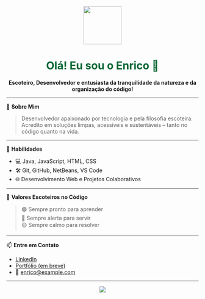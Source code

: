 <p align="center">
  <img src="https://upload.wikimedia.org/wikipedia/commons/thumb/4/4e/Scouting_Fleur_de_Lis.svg/200px-Scouting_Fleur_de_Lis.svg.png" width="100px">
</p>

<h1 align="center" style="color:#006633">Olá! Eu sou o Enrico 👋</h1>

<p align="center">
  <b>Escoteiro, Desenvolvedor e entusiasta da tranquilidade da natureza e da organização do código!</b>
</p>

---

🌲 **Sobre Mim**

> Desenvolvedor apaixonado por tecnologia e pela filosofia escoteira.  
> Acredito em soluções limpas, acessíveis e sustentáveis – tanto no código quanto na vida.

---

🎯 **Habilidades**

- 💻 Java, JavaScript, HTML, CSS
- 🛠 Git, GitHub, NetBeans, VS Code
- 🌐 Desenvolvimento Web e Projetos Colaborativos

---

📘 **Valores Escoteiros no Código**

> 🟢 Sempre pronto para aprender  
> 🔵 Sempre alerta para servir  
> 🟡 Sempre calmo para resolver

---

📫 **Entre em Contato**

- [LinkedIn](https://www.linkedin.com/in/enricomig)
- [Portfólio (em breve)](https://enricomig.github.io)
- 📧 enrico@example.com

---

<p align="center">
  <img src="https://via.placeholder.com/800x80/003366/ffffff?text=Feito+com+respeito+à+Natureza+e+ao+Código" />
</p>
